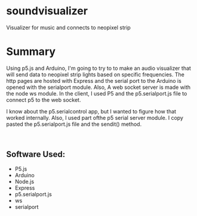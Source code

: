 # soundvisualizer
Visualizer for music and connects to neopixel strip
<h1> Summary </h1>
<p> 
Using p5.js and Arduino, I'm going to try to to make an audio visualizer that will send data to neopixel strip lights based on specific frequencies. The http pages are hosted with Express and the serial port to the Arduino is opened with the serialport module. Also, A web socket server is made with the node ws module. In the client, I used P5 and the p5.serialport.js file to connect p5 to the web socket. 
</p>
<p>
I know about the p5.serialcontrol app, but I wanted to figure how that worked internally. Also, I used part ofthe p5 serial server module. I copy pasted the p5.serialport.js file and the sendit() method.
</p>
</br>
<h2> Software Used: </h2>
<ul>
  <li> P5.js </li>
  <li> Arduino </li>
  <li> Node.js </li>
  <li> Express </li>
  <li> p5.serialport.js </li>
  <li> ws </li>
  <li> serialport </li>
</ul>
